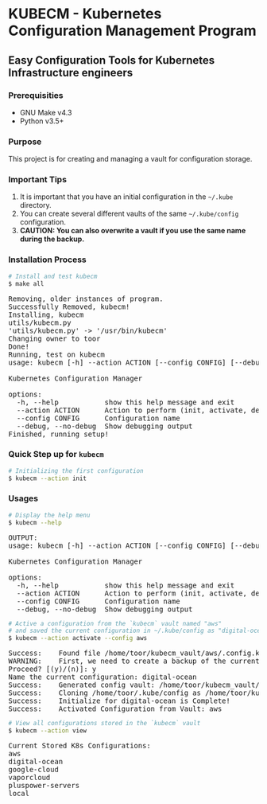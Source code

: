 # KUBECM - Kubernetes Configuration Management Program
## Easy Configuration Tools for Kubernetes Infrastructure engineers

### Prerequisities
* GNU Make v4.3
* Python v3.5+

### Purpose
This project is for creating and managing a vault for configuration storage.

### Important Tips
1. It is important that you have an initial configuration in the `~/.kube` directory.
2. You can create several different vaults of the same `~/.kube/config` configuration.
3. **CAUTION: You can also overwrite a vault if you use the same name during the backup.**

### Installation Process
``` sh
# Install and test kubecm
$ make all
```
<pre>
Removing, older instances of program.
Successfully Removed, kubecm!
Installing, kubecm
utils/kubecm.py
'utils/kubecm.py' -> '/usr/bin/kubecm'
Changing owner to toor
Done!
Running, test on kubecm
usage: kubecm [-h] --action ACTION [--config CONFIG] [--debug | --no-debug]

Kubernetes Configuration Manager

options:
  -h, --help           show this help message and exit
  --action ACTION      Action to perform (init, activate, declare, view)
  --config CONFIG      Configuration name
  --debug, --no-debug  Show debugging output
Finished, running setup!
</pre>


### Quick Step up for `kubecm` 
``` sh
# Initializing the first configuration
$ kubecm --action init
```

### Usages

``` sh
# Display the help menu
$ kubecm --help
```

<pre>
OUTPUT:
usage: kubecm [-h] --action ACTION [--config CONFIG] [--debug | --no-debug]

Kubernetes Configuration Manager

options:
  -h, --help           show this help message and exit
  --action ACTION      Action to perform (init, activate, declare, view)
  --config CONFIG      Configuration name
  --debug, --no-debug  Show debugging output
</pre>


``` sh
# Active a configuration from the `kubecm` vault named "aws"
# and saved the current configuration in ~/.kube/config as "digital-ocean"
$ kubecm --action activate --config aws
```
<pre>
Success:	Found file /home/toor/kubecm_vault/aws/.config.kcv.aws
WARNING:	First, we need to create a backup of the current configuration!
Proceed? [(y)/(n)]: y
Name the current configuration: digital-ocean
Success:	Generated config vault: /home/toor/kubecm_vault/digital-ocean
Success:	Cloning /home/toor/.kube/config as /home/toor/kubecm_vault/digital-ocean/config
Success:	Initialize for digital-ocean is Complete!
Success:	Activated Configuration from Vault: aws
</pre>


``` sh
# View all configurations stored in the `kubecm` vault
$ kubecm --action view
```
<pre>
Current Stored K8s Configurations:
aws
digital-ocean
google-cloud
vaporcloud
pluspower-servers
local
</pre>
